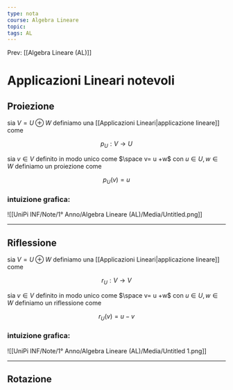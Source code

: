```yaml
---
type: nota
course: Algebra Lineare
topic: 
tags: AL
---
```


Prev: [[Algebra Lineare (AL)]]

# Applicazioni Lineari notevoli

## Proiezione

sia $V = U \oplus W$  definiamo una [[Applicazioni Lineari|applicazione lineare]] come

$$
p_{U}: V \rightarrow U
$$

 sia $v\in V$ definito in modo unico come $\space v= u +w$  con $u\in U,w\in W$ definiamo un proiezione come

$$
p_U(v)=u
$$

### intuizione grafica:

![[UniPi INF/Note/1° Anno/Algebra Lineare (AL)/Media/Untitled.png]]

---

## Riflessione

sia $V = U \oplus W$  definiamo una [[Applicazioni Lineari|applicazione lineare]] come

$$
r_U: V\rightarrow V
$$

sia $v\in V$ definito in modo unico come $\space v= u +w$  con $u\in U,w\in W$ definiamo un riflessione come



$$
r_U(v)=u-v
$$

### intuizione grafica:

![[UniPi INF/Note/1° Anno/Algebra Lineare (AL)/Media/Untitled 1.png]]

---

## Rotazione
